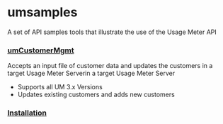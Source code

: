 # umsamples #

 A set of API samples tools that illustrate the use of the Usage Meter API

 
### [umCustomerMgmt](docs/umCustomerMgmt.md) ###

Accepts an input file of customer data and updates the customers in a target Usage Meter Serverin a target Usage Meter Server

* Supports all UM 3.x Versions
* Updates existing customers and adds new customers



### [Installation](docs/installation.md) ###
